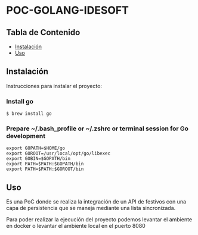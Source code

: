 # POC-GOLANG-IDESOFT

## Tabla de Contenido

- [Instalación](#instalación)
- [Uso](#uso)

## Instalación

Instrucciones para instalar el proyecto:

### Install go

```shell
$ brew install go
```

### Prepare ~/.bash_profile or ~/.zshrc or terminal session for Go development

```shell
export GOPATH=$HOME/go
export GOROOT=/usr/local/opt/go/libexec
export GOBIN=$GOPATH/bin
export PATH=$PATH:$GOPATH/bin
export PATH=$PATH:$GOROOT/bin
```

## Uso

Es una PoC donde se realiza la integración de un API de festivos con una capa de persistencia que se maneja mediante una lista sincronizada.

Para poder realizar la ejecución del proyecto podemos levantar el ambiente en docker o levantar el ambiente local en el puerto 8080
